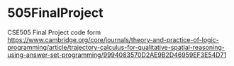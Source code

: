 # 505FinalProject
CSE505 Final Project
code form https://www.cambridge.org/core/journals/theory-and-practice-of-logic-programming/article/trajectory-calculus-for-qualitative-spatial-reasoning-using-answer-set-programming/9994083570D2AE9B2D46959EF3E54D71
